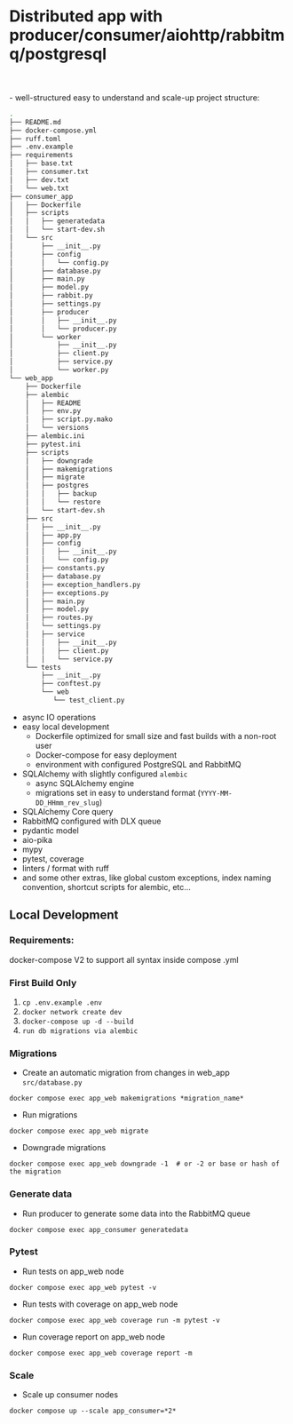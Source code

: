 # Distributed app with producer/consumer/aiohttp/rabbitmq/postgresql

<br>
<br>
- well-structured easy to understand and scale-up project structure:

```bash
.
├── README.md
├── docker-compose.yml
├── ruff.toml
├── .env.example                                                        - env
├── requirements                                                        - requirements
│   ├── base.txt
│   ├── consumer.txt
│   ├── dev.txt
│   └── web.txt
├── consumer_app                                                        - consumer app
│   ├── Dockerfile
│   ├── scripts                                                         - local scripts
│   │   ├── generatedata
│   │   └── start-dev.sh
│   └── src                                                             - src app module / global settings for modules
│       ├── __init__.py
│       ├── config                                                      - config staff
│       │   └── config.py
│       ├── database.py                                                 - global db staff
│       ├── main.py
│       ├── model.py                                                    - global pydantic model
│       ├── rabbit.py
│       ├── settings.py                                                 - global settings staff
│       ├── producer                                                    - producer module
│       │   ├── __init__.py
│       │   └── producer.py
│       └── worker                                                      - worker module
│           ├── __init__.py
│           ├── client.py                                               - web client
│           ├── service.py                                              - services
│           └── worker.py
└── web_app                                                             - web app
    ├── Dockerfile
    ├── alembic                                                         - alembic data
    │   ├── README
    │   ├── env.py
    │   ├── script.py.mako
    │   └── versions                                                    - alembic migrations
    ├── alembic.ini
    ├── pytest.ini
    ├── scripts                                                         - scripts
    │   ├── downgrade
    │   ├── makemigrations
    │   ├── migrate
    │   ├── postgres
    │   │   ├── backup
    │   │   └── restore
    │   └── start-dev.sh
    ├── src                                                             - src app module / global settings for modules
    │   ├── __init__.py
    │   ├── app.py
    │   ├── config
    │   │   ├── __init__.py
    │   │   └── config.py
    │   ├── constants.py                                                - global constants
    │   ├── database.py                                                 - db staff
    │   ├── exception_handlers.py                                       - global exception_handlers
    │   ├── exceptions.py                                               - global exceptions
    │   ├── main.py
    │   ├── model.py                                                    - pydantic model
    │   ├── routes.py
    │   └── settings.py                                                 
    │   ├── service
    │   │   ├── __init__.py
    │   │   ├── client.py
    │   │   └── service.py
    └── tests                                                           - tests
        ├── __init__.py
        ├── conftest.py
        └── web
           └── test_client.py
```

- async IO operations
- easy local development
    - Dockerfile optimized for small size and fast builds with a non-root user
    - Docker-compose for easy deployment
    - environment with configured PostgreSQL and RabbitMQ
- SQLAlchemy with slightly configured `alembic`
    - async SQLAlchemy engine
    - migrations set in easy to understand format (`YYYY-MM-DD_HHmm_rev_slug`)
- SQLAlchemy Core query
- RabbitMQ configured with DLX queue
- pydantic model
- aio-pika
- mypy
- pytest, coverage
- linters / format with ruff
- and some other extras, like global custom exceptions, index naming convention, shortcut scripts for alembic, etc...

## Local Development

### Requirements:

docker-compose V2 to support all syntax inside compose .yml

### First Build Only

1. `cp .env.example .env`
2. `docker network create dev`
3. `docker-compose up -d --build`
4. `run db migrations via alembic`

### Migrations

- Create an automatic migration from changes in web_app `src/database.py`

```shell
docker compose exec app_web makemigrations *migration_name*
```

- Run migrations

```shell
docker compose exec app_web migrate
```

- Downgrade migrations

```shell
docker compose exec app_web downgrade -1  # or -2 or base or hash of the migration
```

### Generate data

- Run producer to generate some data into the RabbitMQ queue

```shell
docker compose exec app_consumer generatedata 
```

### Pytest

- Run tests on app_web node

```shell
docker compose exec app_web pytest -v
```

- Run tests with coverage on app_web node

```shell
docker compose exec app_web coverage run -m pytest -v
```

- Run coverage report on app_web node

```shell
docker compose exec app_web coverage report -m
```

### Scale

- Scale up consumer nodes

```shell
docker compose up --scale app_consumer=*2*
```
